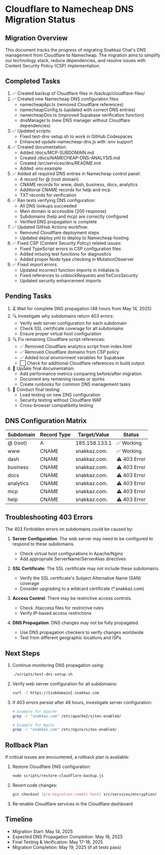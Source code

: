 # Cloudflare to Namecheap DNS Migration Status

## Migration Overview

This document tracks the progress of migrating Snakkaz Chat's DNS management from Cloudflare to Namecheap. The migration aims to simplify our technology stack, reduce dependencies, and resolve issues with Content Security Policy (CSP) implementation.

## Completed Tasks

1. ✅ Created backup of Cloudflare files in /backup/cloudflare-files/
2. ✅ Created new Namecheap DNS configuration files:
   - namecheapApi.ts (removed Cloudflare references)
   - namecheapConfig.ts (updated with correct DNS entries)
   - namecheapDns.ts (improved Supabase verification function)
   - dnsManager.ts (new DNS manager without Cloudflare dependencies)
3. ✅ Updated scripts:
   - Fixed test-dns-setup.sh to work in GitHub Codespaces
   - Enhanced update-namecheap-dns.js with .env support
4. ✅ Created documentation:
   - Added /docs/MCP-SUBDOMAIN.md
   - Created /docs/NAMECHEAP-DNS-ANALYSIS.md
   - Created /src/services/dns/README.md
   - Added .env.example
5. ✅ Added all required DNS entries in Namecheap control panel:
   - A record for @ (root domain)
   - CNAME records for www, dash, business, docs, analytics
   - Additional CNAME records for help and mcp 
   - TXT records for verification
6. ✅ Ran tests verifying DNS configuration:
   - All DNS lookups succeeded
   - Main domain is accessible (200 response)
   - Subdomains (help and mcp) are correctly configured
   - Verified DNS propagation is complete
7. ✅ Updated GitHub Actions workflow:
   - Removed Cloudflare deployment steps
   - Updated deploy.yml to deploy to Namecheap hosting
8. ✅ Fixed CSP (Content Security Policy) related issues:
   - Fixed TypeScript errors in CSP configuration files
   - Added missing test functions for diagnostics
   - Added proper Node type checking in MutationObserver
9. ✅ Fixed import errors:
   - Updated incorrect function imports in initialize.ts
   - Fixed references to unblockRequests and fixCorsSecurity
   - Updated security enhancement imports

## Pending Tasks

1. ⏳ Wait for complete DNS propagation (48 hours from May 14, 2025)
2. 🔍 Investigate why subdomains return 403 errors:
   - Verify web server configuration for each subdomain
   - Check SSL certificate coverage for all subdomains
   - Ensure proper virtual host configuration
3. 🔍 Fix remaining Cloudflare script references:
   - ✅ Removed Cloudflare analytics script from index.html
   - ✅ Removed Cloudflare domains from CSP policy
   - ✅ Added local environment variables for Supabase
   - ⬜ Check for additional Cloudflare references in build output
4. 📝 Update final documentation:
   - Add performance metrics comparing before/after migration
   - Document any remaining issues or quirks
   - Create runbooks for common DNS management tasks
5. 🧪 Conduct final testing:
   - Load testing on new DNS configuration
   - Security testing without Cloudflare WAF
   - Cross-browser compatibility testing

## DNS Configuration Matrix

| Subdomain | Record Type | Target/Value | Status |
|-----------|-------------|--------------|--------|
| @ (root)  | A           | 185.158.133.1 | ✅ Working |
| www       | CNAME       | snakkaz.com. | ✅ Working |
| dash      | CNAME       | snakkaz.com. | ⚠️ 403 Error |
| business  | CNAME       | snakkaz.com. | ⚠️ 403 Error |
| docs      | CNAME       | snakkaz.com. | ⚠️ 403 Error |
| analytics | CNAME       | snakkaz.com. | ⚠️ 403 Error |
| mcp       | CNAME       | snakkaz.com. | ⚠️ 403 Error |
| help      | CNAME       | snakkaz.com. | ⚠️ 403 Error |

## Troubleshooting 403 Errors

The 403 Forbidden errors on subdomains could be caused by:

1. **Server Configuration**: The web server may need to be configured to respond to these subdomains.
   - Check virtual host configurations in Apache/Nginx
   - Add appropriate ServerName/ServerAlias directives

2. **SSL Certificate**: The SSL certificate may not include these subdomains.
   - Verify the SSL certificate's Subject Alternative Name (SAN) coverage
   - Consider upgrading to a wildcard certificate (*.snakkaz.com)

3. **Access Control**: There may be restrictive access controls.
   - Check .htaccess files for restrictive rules
   - Verify IP-based access restrictions

4. **DNS Propagation**: DNS changes may not be fully propagated.
   - Use DNS propagation checkers to verify changes worldwide
   - Test from different geographic locations and ISPs

## Next Steps

1. Continue monitoring DNS propagation using:
   ```bash
   ./scripts/test-dns-setup.sh
   ```

2. Verify web server configuration for all subdomains:
   ```bash
   curl -I https://{subdomain}.snakkaz.com
   ```

3. If 403 errors persist after 48 hours, investigate server configuration:
   ```bash
   # Example for Apache
   grep -r "snakkaz.com" /etc/apache2/sites-enabled/
   
   # Example for Nginx
   grep -r "snakkaz.com" /etc/nginx/sites-enabled/
   ```

## Rollback Plan

If critical issues are encountered, a rollback plan is available:

1. Restore Cloudflare DNS configuration:
   ```bash
   node scripts/restore-cloudflare-backup.js
   ```

2. Revert code changes:
   ```bash
   git checkout [pre-migration-commit-hash] src/services/encryption/
   ```

3. Re-enable Cloudflare services in the Cloudflare dashboard

## Timeline

- Migration Start: May 14, 2025
- Expected DNS Propagation Completion: May 16, 2025
- Final Testing & Verification: May 17-18, 2025
- Migration Completion: May 19, 2025 (if all tests pass)

